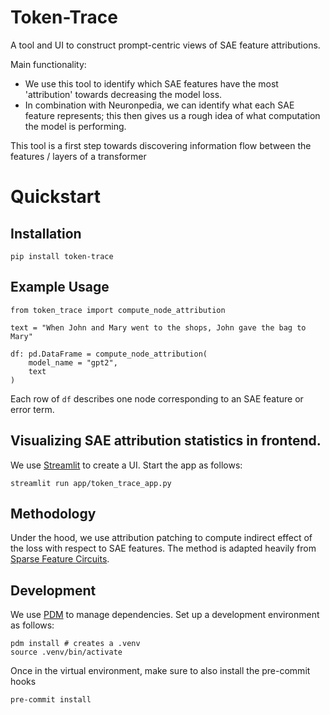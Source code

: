 # Token-Trace

A tool and UI to construct prompt-centric views of SAE feature attributions.

Main functionality:
- We use this tool to identify which SAE features have the most 'attribution' towards decreasing the model loss. 
- In combination with Neuronpedia, we can identify what each SAE feature represents; this then gives us a rough idea of what computation the model is performing. 

This tool is a first step towards discovering information flow between the features / layers of a transformer


# Quickstart

## Installation

```
pip install token-trace
```
## Example Usage

```
from token_trace import compute_node_attribution

text = "When John and Mary went to the shops, John gave the bag to Mary"

df: pd.DataFrame = compute_node_attribution(
    model_name = "gpt2",
    text
)
```

Each row of `df` describes one node corresponding to an SAE feature or error term. 

## Visualizing SAE attribution statistics in frontend. 

We use [Streamlit](https://streamlit.io/) to create a UI. Start the app as follows:
```
streamlit run app/token_trace_app.py
```

## Methodology

Under the hood, we use attribution patching to compute indirect effect of the loss with respect to SAE features. The method is adapted heavily from [Sparse Feature Circuits](https://arxiv.org/abs/2403.19647). 

## Development

We use [PDM](https://github.com/pdm-project/pdm) to manage dependencies. Set up a development environment as follows:
```
pdm install # creates a .venv
source .venv/bin/activate
```

Once in the virtual environment, make sure to also install the pre-commit hooks
```
pre-commit install
```